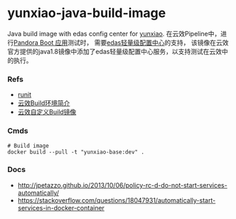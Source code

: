# yunxiao-java-build-image
Java build image with edas config center for [yunxiao](https://cn.aliyun.com/product/yunxiao).
在云效Pipeline中，进行[Pandora Boot 应用](https://help.aliyun.com/document_detail/91226.html)测试时，
需要[edas轻量级配置中心](https://help.aliyun.com/document_detail/44163.html)的支持，
该镜像在云效官方提供的java1.8镜像中添加了edas轻量级配置中心服务，以支持测试在云效中的执行。

### Refs
* [runit](http://smarden.org/runit/replaceinit.html)
* [云效Build环境简介](https://help.aliyun.com/document_detail/60101.html)
* [云效自定义Build镜像](https://help.aliyun.com/document_detail/70482.html)

### Cmds
```
# Build image
docker build --pull -t "yunxiao-base:dev" .
```


### Docs
* http://jpetazzo.github.io/2013/10/06/policy-rc-d-do-not-start-services-automatically/
* https://stackoverflow.com/questions/18047931/automatically-start-services-in-docker-container
